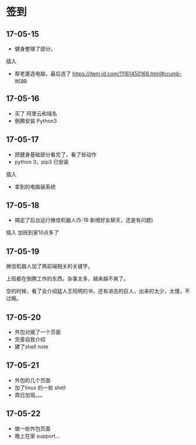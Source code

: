 # 签到
## 17-05-15
* 健身整理了部分。

插入
* 帮老婆选电脑，最后选了 https://item.jd.com/11161450168.html#crumb-wrap

## 17-05-16
* 买了 阿里云和域名
* 倒腾安装 Python3

## 17-05-17
* 把健身基础部分看完了，看了些动作
* python 3，pip3 已安装

插入
* 拿到的电脑装系统

## 17-05-18
* 搞定了后台运行微信机器人(5-19 新增好友聊天，还是有问题)

插入
加班到家10点多了

## 17-05-19
微信机器人加了两前端相关的关键字。

上班都在倒腾工作的东西，杂事太多，越来越不爽了。

空的时候，看了会介绍猛人王阳明的书，还有进击的巨人，出来的太少，太慢，不过瘾。

## 17-05-20
* 外包对接了一个页面
* 完善自我介绍
* 建了shell note

## 17-05-21
* 外包的几个页面
* 加了linux 的一些 shell
* 周日加班。。。

## 17-05-22
* 做一些外包页面
* 晚上在家 support...





